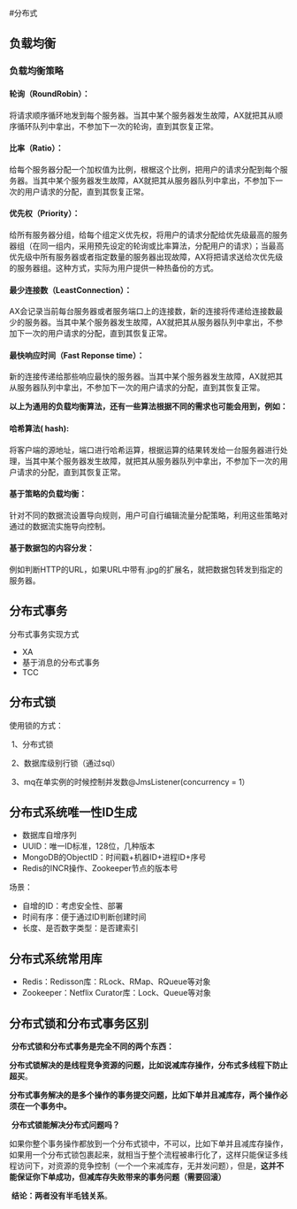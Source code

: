 #分布式



## 负载均衡

###  负载均衡策略

#### 轮询（RoundRobin）：

将请求顺序循环地发到每个服务器。当其中某个服务器发生故障，AX就把其从顺序循环队列中拿出，不参加下一次的轮询，直到其恢复正常。

#### 比率（Ratio）：

给每个服务器分配一个加权值为比例，根椐这个比例，把用户的请求分配到每个服务器。当其中某个服务器发生故障，AX就把其从服务器队列中拿出，不参加下一次的用户请求的分配，直到其恢复正常。

#### 优先权（Priority）：

给所有服务器分组，给每个组定义优先权，将用户的请求分配给优先级最高的服务器组（在同一组内，采用预先设定的轮询或比率算法，分配用户的请求）；当最高优先级中所有服务器或者指定数量的服务器出现故障，AX将把请求送给次优先级的服务器组。这种方式，实际为用户提供一种热备份的方式。

#### 最少连接数（LeastConnection）：

AX会记录当前每台服务器或者服务端口上的连接数，新的连接将传递给连接数最少的服务器。当其中某个服务器发生故障，AX就把其从服务器队列中拿出，不参加下一次的用户请求的分配，直到其恢复正常。

#### 最快响应时间（Fast Reponse time）：

新的连接传递给那些响应最快的服务器。当其中某个服务器发生故障，AX就把其从服务器队列中拿出，不参加下一次的用户请求的分配，直到其恢复正常。

**以上为通用的负载均衡算法，还有一些算法根据不同的需求也可能会用到，例如：**

#### 哈希算法( hash):

将客户端的源地址，端口进行哈希运算，根据运算的结果转发给一台服务器进行处理，当其中某个服务器发生故障，就把其从服务器队列中拿出，不参加下一次的用户请求的分配，直到其恢复正常。

####  基于策略的负载均衡：

针对不同的数据流设置导向规则，用户可自行编辑流量分配策略，利用这些策略对通过的数据流实施导向控制。

#### 基于数据包的内容分发：

例如判断HTTP的URL，如果URL中带有.jpg的扩展名，就把数据包转发到指定的服务器。

## 分布式事务

分布式事务实现方式

- XA
- 基于消息的分布式事务
- TCC




## 分布式锁



使用锁的方式：

​	1、分布式锁

​	2、数据库级别行锁（通过sql）

​	3、mq在单实例的时候控制并发数@JmsListener(concurrency = 1）



## 分布式系统唯一性ID生成

* 数据库自增序列
* UUID：唯一ID标准，128位，几种版本
* MongoDB的ObjectID：时间戳+机器ID+进程ID+序号
* Redis的INCR操作、Zookeeper节点的版本号

场景：

* 自增的ID：考虑安全性、部署
* 时间有序：便于通过ID判断创建时间
* 长度、是否数字类型：是否建索引





## 分布式系统常用库

* Redis：Redisson库：RLock、RMap、RQueue等对象
* Zookeeper：Netflix Curator库：Lock、Queue等对象



## 分布式锁和分布式事务区别



​	**分布式锁和分布式事务是完全不同的两个东西：**

​	**分布式锁解决的是线程竞争资源的问题，比如说减库存操作，分布式多线程下防止超买**。

​	**分布式事务解决的是多个操作的事务提交问题，比如下单并且减库存，两个操作必须在一个事务中。**



​	**分布式锁能解决分布式问题吗？**

​	如果你整个事务操作都放到一个分布式锁中，不可以，比如下单并且减库存操作，如果用一个分布式锁包裹起来，就相当于整个流程被串行化了，这样只能保证多线程访问下，对资源的竞争控制（一个一个来减库存，无并发问题），但是，**这并不能保证你下单成功，但减库存失败带来的事务问题（需要回滚）**

​	**结论：两者没有半毛钱关系**。